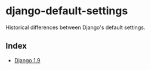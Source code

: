 # django-default-settings #

Historical differences between Django's default settings.

## Index ##

-   [Django 1.9](https://github.com/fmierlo/django-default-settings/blob/master/docs/Django-1.9.md)
